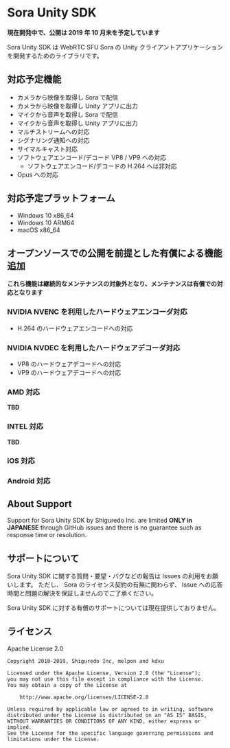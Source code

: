 # Sora Unity SDK

**現在開発中で、公開は 2019 年 10 月末を予定しています**

Sora Unity SDK は WebRTC SFU Sora の Unity クライアントアプリケーションを開発するためのライブラリです。

## 対応予定機能

- カメラから映像を取得し Sora で配信
- カメラから映像を取得し Unity アプリに出力
- マイクから音声を取得し Sora で配信
- マイクから音声を取得し Unity アプリに出力
- マルチストリームへの対応
- シグナリング通知への対応
- サイマルキャスト対応
- ソフトウェアエンコード/デコード VP8 / VP9 への対応
    - ソフトウェアエンコード/デコードの H.264 へは非対応
- Opus への対応

## 対応予定プラットフォーム

- Windows 10 x86_64
- Windows 10 ARM64
- macOS x86_64

## オープンソースでの公開を前提とした有償による機能追加

**これら機能は継続的なメンテナンスの対象外となり、メンテナンスは有償での対応となります**

### NVIDIA NVENC を利用したハードウェアエンコーダ対応

- H.264 のハードウェアエンコードへの対応

### NVIDIA NVDEC を利用したハードウェアデコーダ対応

- VP8 のハードウェアデコードへの対応
- VP9 のハードウェアデコードへの対応

### AMD 対応

**TBD**

### INTEL 対応

**TBD**

### iOS 対応

### Android 対応

## About Support

Support for Sora Unity SDK by Shiguredo Inc. are limited
**ONLY in JAPANESE** through GitHub issues and there is no guarantee such
as response time or resolution.

## サポートについて

Sora Unity SDK に関する質問・要望・バグなどの報告は Issues の利用をお願いします。
ただし、 Sora のライセンス契約の有無に関わらず、 Issue への応答時間と問題の解決を保証しませんのでご了承ください。

Sora Unity SDK に対する有償のサポートについては現在提供しておりません。

## ライセンス

Apache License 2.0

```
Copyright 2018-2019, Shiguredo Inc, melpon and kdxu

Licensed under the Apache License, Version 2.0 (the "License");
you may not use this file except in compliance with the License.
You may obtain a copy of the License at

    http://www.apache.org/licenses/LICENSE-2.0

Unless required by applicable law or agreed to in writing, software
distributed under the License is distributed on an "AS IS" BASIS,
WITHOUT WARRANTIES OR CONDITIONS OF ANY KIND, either express or implied.
See the License for the specific language governing permissions and
limitations under the License.
```
